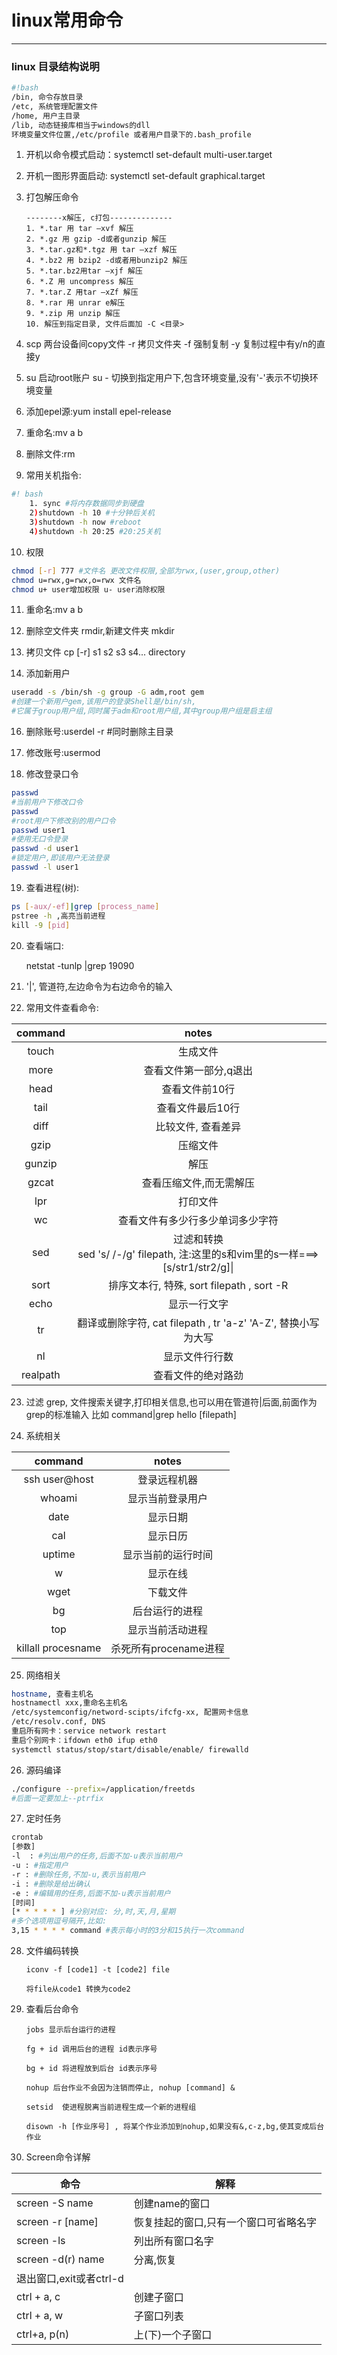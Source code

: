 # linux常用命令

* * *

### linux 目录结构说明

```bash
#!bash
/bin, 命令存放目录
/etc, 系统管理配置文件
/home, 用户主目录
/lib, 动态链接库相当于windows的dll
环境变量文件位置,/etc/profile 或者用户目录下的.bash_profile
```

1.  开机以命令模式启动：systemctl set-default multi-user.target

2.  开机一图形界面启动: systemctl set-default graphical.target

3.  打包解压命令

    ```text
    --------x解压, c打包--------------
    1. *.tar 用 tar –xvf 解压
    2. *.gz 用 gzip -d或者gunzip 解压
    3. *.tar.gz和*.tgz 用 tar –xzf 解压
    4. *.bz2 用 bzip2 -d或者用bunzip2 解压
    5. *.tar.bz2用tar –xjf 解压
    6. *.Z 用 uncompress 解压
    7. *.tar.Z 用tar –xZf 解压
    8. *.rar 用 unrar e解压
    9. *.zip 用 unzip 解压
    10. 解压到指定目录, 文件后面加 -C <目录>
    ```

4.  scp 两台设备间copy文件 -r 拷贝文件夹 -f 强制复制 -y 复制过程中有y/n的直接y

5.  su 启动root账户 su - <usrname> 切换到指定用户下,包含环境变量,没有'-'表示不切换环境变量

6.  添加epel源:yum install epel-release

7.  重命名:mv a b

8.  删除文件:rm


9.  常用关机指令:

```bash
#! bash
	1. sync #将内存数据同步到硬盘
	2)shutdown -h 10 #十分钟后关机
	3)shutdown -h now #reboot
	4)shutdown -h 20:25 #20:25关机
```

10. 权限

```bash
chmod [-r] 777 #文件名 更改文件权限,全部为rwx,(user,group,other)
chmod u=rwx,g=rwx,o=rwx 文件名
chmod u+ user增加权限 u- user消除权限
```

11. 重命名:mv a b

12. 删除空文件夹 rmdir,新建文件夹 mkdir

13. 拷贝文件 cp [-r] s1 s2 s3 s4... directory

14. 添加新用户

```bash
useradd -s /bin/sh -g group -G adm,root gem
#创建一个新用户gem,该用户的登录Shell是/bin/sh,
#它属于group用户组,同时属于adm和root用户组,其中group用户组是启主组
```

16. 删除账号:userdel -r #同时删除主目录

17. 修改账号:usermod

18. 修改登录口令

```bash
passwd
#当前用户下修改口令
passwd
#root用户下修改别的用户口令
passwd user1
#使用无口令登录
passwd -d user1
#锁定用户,即该用户无法登录
passwd -l user1
```

19. 查看进程(树):

```bash
ps [-aux/-ef]|grep [process_name]
​pstree -h ,高亮当前进程
​kill -9 [pid]
```

20. 查看端口:


    netstat -tunlp |grep 19090

21. '|', 管道符,左边命令为右边命令的输入

22. 常用文件查看命令:


|  command |                                  notes                                 |
| :------: | :--------------------------------------------------------------------: |
|   touch  |                                  生成文件                                  |
|   more   |                              查看文件第一部分,q退出                              |
|   head   |                                查看文件前10行                                |
|   tail   |                                查看文件最后10行                               |
|   diff   |                               比较文件, 查看差异                               |
|   gzip   |                                  压缩文件                                  |
|  gunzip  |                                   解压                                   |
|   gzcat  |                              查看压缩文件,而无需解压                              |
|    lpr   |                                  打印文件                                  |
|    wc    |                            查看文件有多少行多少单词多少字符                            |
|    sed   | 过滤和转换<br> sed 's/ /-/g' filepath, 注:这里的s和vim里的s一样===>[s/str1/str2/g]\| |
|   sort   |                   排序文本行, 特殊, sort filepath , sort -R                   |
|   echo   |                                 显示一行文字                                 |
|    tr    |             翻译或删除字符, cat filepath , tr 'a-z' 'A-Z', 替换小写为大写            |
|    nl    |                                 显示文件行行数                                |
| realpath |                                查看文件的绝对路劲                               |

23. 过滤
    	grep, 文件搜索关键字,打印相关信息,也可以用在管道符|后面,前面作为grep的标准输入
    	比如 command|grep hello [filepath]

24. 系统相关

|       command      |      notes      |
| :----------------: | :-------------: |
|    ssh user@host   |      登录远程机器     |
|       whoami       |     显示当前登录用户    |
|        date        |       显示日期      |
|         cal        |       显示日历      |
|       uptime       |    显示当前的运行时间    |
|          w         |       显示在线      |
|        wget        |       下载文件      |
|         bg         |     后台运行的进程     |
|         top        |     显示当前活动进程    |
| killall procesname | 杀死所有procename进程 |

25. 网络相关

```bash
hostname, 查看主机名
hostnamectl xxx,重命名主机名
/etc/systemconfig/netword-scipts/ifcfg-xx, 配置网卡信息
/etc/resolv.conf, DNS
重启所有网卡：service network restart
重启个别网卡：ifdown eth0 ifup eth0
systemctl status/stop/start/disable/enable/ firewalld
```

26. 源码编译

```bash
./configure --prefix=/application/freetds
#后面一定要加上--ptrfix
```

27. 定时任务

```bash
​crontab
​[参数]
​-l  : #列出用户的任务,后面不加-u表示当前用户
-u : #指定用户
-r : #删除任务,不加-u,表示当前用户
​-i : #删除是给出确认
​-e : #编辑用的任务,后面不加-u表示当前用户
[时间]
[* * * * * ] #分别对应: 分,时,天,月,星期
#多个选项用逗号隔开,比如:
​3,15 * * * * command #表示每小时的3分和15执行一次command
```

28. 文件编码转换

        iconv -f [code1] -t [code2] file

        将file从code1 转换为code2

29. 查看后台命令

        ​jobs 显示后台运行的进程

        ​fg + id 调用后台的进程 id表示序号

        ​bg + id 将进程放到后台 id表示序号

        ​nohup 后台作业不会因为注销而停止, nohup [command] &

        ​setsid  使进程脱离当前进程生成一个新的进程组

        ​disown -h [作业序号] , 将某个作业添加到nohup,如果没有&,c-z,bg,使其变成后台作业

30. Screen命令详解

| 命令                | 解释                  |
| ----------------- | ------------------- |
| screen -S name    | 创建name的窗口           |
| screen -r [name]  | 恢复挂起的窗口,只有一个窗口可省略名字 |
| screen -ls        | 列出所有窗口名字            |
| screen -d(r) name | 分离,恢复               |
| 退出窗口,exit或者ctrl-d |                     |
| ctrl + a, c       | 创建子窗口               |
| ctrl + a, w       | 子窗口列表               |
| ctrl+a, p(n)      | 上(下)一个子窗口           |

​

​
